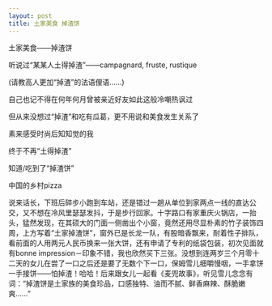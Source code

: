 ```yaml
---
layout: post
title: 土家美食 掉渣饼
---
```


土家美食——掉渣饼

听说过“某某人土得掉渣”——campagnard, fruste, rustique

(请教高人更加“掉渣”的法语俚语……)

自己也记不得在何年何月曾被亲近好友如此这般冷嘲热讽过

但从来没想过“掉渣”和吃有瓜葛，更不用说和美食发生关系了

素来感受时尚后知知觉的我

终于不再“土得掉渣”

知道/吃到了“掉渣饼”

中国的乡村pizza

说来话长，下班后碎步小跑到车站，还是错过一趟从单位到家两点一线的直达公交，又不想在冷风里瑟瑟发抖，于是步行回家。十字路口有家重庆火锅店，一抬头，猛然发现，在其硕大的门面一侧凿出个小窗，竟然还用尽显朴素的竹子装饰四周，上方写着“土家掉渣饼”，窗外已是长龙一队，有股暗香飘来，耐着性子排队，看前面的人用两元人民币换来一张大饼，还有申请了专利的纸袋包装，初次见面就有bonne impression－印象不错，我也欣然买下三张。没想到连两岁三个月零十二天的女儿在尝了一口之后还是要了无数个下一口，保姆雪儿细嚼慢咽，一手拿饼一手接饼——怕掉渣！哈哈！后来跟女儿一起看《麦兜故事》，听见雪儿念念有词：“掉渣饼是土家族的美食珍品，口感独特、油而不腻、鲜香麻辣、酥脆嫩爽……”


